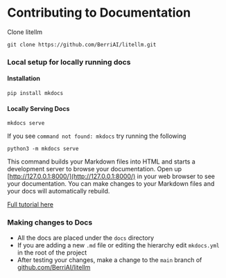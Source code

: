 # Contributing to Documentation

Clone litellm
```
git clone https://github.com/BerriAI/litellm.git
```

### Local setup for locally running docs

#### Installation
```
pip install mkdocs
```

#### Locally Serving Docs
```
mkdocs serve
```
If you see `command not found: mkdocs` try running the following
```
python3 -m mkdocs serve
```

This command builds your Markdown files into HTML and starts a development server to browse your documentation. Open up [http://127.0.0.1:8000/](http://127.0.0.1:8000/) in your web browser to see your documentation. You can make changes to your Markdown files and your docs will automatically rebuild.

[Full tutorial here](https://docs.readthedocs.io/en/stable/intro/getting-started-with-mkdocs.html)

### Making changes to Docs
- All the docs are placed under the `docs` directory
- If you are adding a new `.md` file or editing the hierarchy edit `mkdocs.yml` in the root of the project
- After testing your changes, make a change to the `main` branch of [github.com/BerriAI/litellm](https://github.com/BerriAI/litellm)
